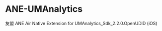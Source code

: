 ANE-UMAnalytics 
===============
友盟 ANE
Air Native Extension for UMAnalytics_Sdk_2.2.0.OpenUDID (iOS)
